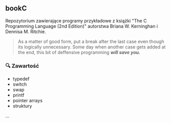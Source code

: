 ## bookC
Repozytorium zawierające programy przykładowe z książki "The C Programming Language (2nd Edition)" autorstwa Briana W. Kerninghan i Dennisa M. Ritchie.

> As a matter of good form, put a break after the last case even though its logically unnecessary. Some day when another case gets added at the end, this bit of deffensive programming **_will save you._** 

### :mag: Zawartość
- typedef
- switch
- swap
- printf
- pointer arrays
- struktury

...
  
